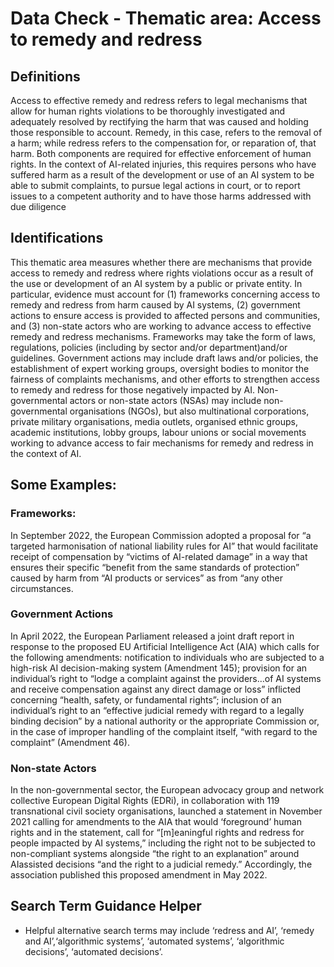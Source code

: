 
# Data Check - Thematic area: Access to remedy and redress

## Definitions

Access to effective remedy and redress refers to legal mechanisms that allow for human
rights violations to be thoroughly investigated and adequately resolved by rectifying the
harm that was caused and holding those responsible to account. Remedy, in this case,
refers to the removal of a harm; while redress refers to the compensation for, or
reparation of, that harm. Both components are required for effective enforcement of
human rights.
In the context of AI-related injuries, this requires persons who have suffered harm as a
result of the development or use of an AI system to be able to submit complaints, to
pursue legal actions in court, or to report issues to a competent authority and to have
those harms addressed with due diligence

## Identifications

This thematic area measures whether there are mechanisms that provide access to
remedy and redress where rights violations occur as a result of the use or development
of an AI system by a public or private entity. In particular, evidence must account for (1)
frameworks concerning access to remedy and redress from harm caused by AI systems,
(2) government actions to ensure access is provided to affected persons and
communities, and (3) non-state actors who are working to advance access to effective
remedy and redress mechanisms.
Frameworks may take the form of laws, regulations, policies (including by sector and/or
department)and/or guidelines. Government actions may include draft laws and/or
policies, the establishment of expert working groups, oversight bodies to monitor the
fairness of complaints mechanisms, and other efforts to strengthen access to remedy
and redress for those negatively impacted by AI. Non-governmental actors or non-state
actors (NSAs) may include non-governmental organisations (NGOs), but also
multinational corporations, private military organisations, media outlets, organised
ethnic groups, academic institutions, lobby groups, labour unions or social movements
working to advance access to fair mechanisms for remedy and redress in the context of
AI.

## Some Examples:

### Frameworks:

In September 2022, the European Commission adopted a proposal for “a targeted
harmonisation of national liability rules for AI” that would facilitate receipt of
compensation by “victims of AI-related damage” in a way that ensures their specific
“benefit from the same standards of protection” caused by harm from “AI products or
services” as from “any other circumstances.


### Government Actions

In April 2022, the European Parliament released a joint draft report in response to the
proposed EU Artificial Intelligence Act (AIA) which calls for the following amendments:
notification to individuals who are subjected to a high-risk AI decision-making system
(Amendment 145); provision for an individual’s right to “lodge a complaint against the
providers…of AI systems and receive compensation against any direct damage or loss”
inflicted concerning “health, safety, or fundamental rights”; inclusion of an individual’s
right to an “effective judicial remedy with regard to a legally binding decision” by a
national authority or the appropriate Commission or, in the case of improper handling of
the complaint itself, “with regard to the complaint” (Amendment 46).

### Non-state Actors

In the non-governmental sector, the European advocacy group and network collective
European Digital Rights (EDRi), in collaboration with 119 transnational civil society
organisations, launched a statement in November 2021 calling for amendments to the
AIA that would ‘foreground’ human rights and in the statement, call for “[m]eaningful
rights and redress for people impacted by AI systems,” including the right not to be
subjected to non-compliant systems alongside “the right to an explanation” around AIassisted decisions “and the right to a judicial remedy.” Accordingly, the association
published this proposed amendment in May 2022.


## Search Term Guidance Helper

- Helpful alternative search terms may include ‘redress and AI’, ‘remedy and AI’,‘algorithmic systems’, ‘automated systems’, ‘algorithmic decisions’, ‘automated decisions’.
